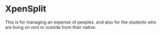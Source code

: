 # XpenSplit
This is for managing an expense of peoples.
and also for the students who are living on rent or outside from their native.
